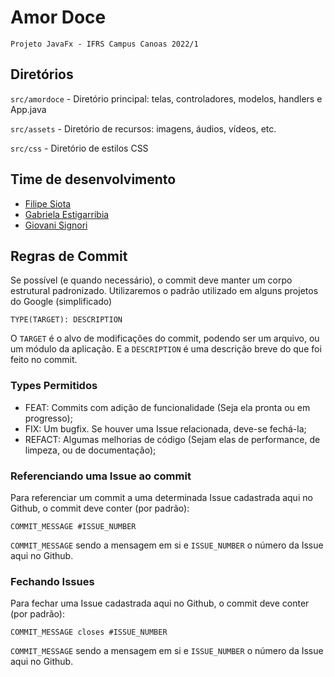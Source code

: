 # Amor Doce

    Projeto JavaFx - IFRS Campus Canoas 2022/1

## Diretórios

``src/amordoce`` - Diretório principal: telas, controladores, modelos, handlers e App.java

``src/assets`` - Diretório de recursos: imagens, áudios, vídeos, etc.

``src/css`` - Diretório de estilos CSS

## Time de desenvolvimento

- [Filipe Siota](https://github.com/FilipeSiota)
- [Gabriela Estigarribia](https://github.com/estigarribia08)
- [Giovani Signori](https://github.com/GioPach)

## Regras de Commit

Se possível (e quando necessário), o commit deve manter um corpo estrutural padronizado. Utilizaremos o padrão utilizado em alguns projetos do Google (simplificado)

``TYPE(TARGET): DESCRIPTION``

O ``TARGET`` é o alvo de modificações do commit, podendo ser um arquivo, ou um módulo da aplicação. E a ``DESCRIPTION`` é uma descrição breve do que foi feito no commit.

### Types Permitidos

- FEAT: Commits com adição de funcionalidade (Seja ela pronta ou em progresso);
- FIX: Um bugfix. Se houver uma Issue relacionada, deve-se fechá-la;
- REFACT: Algumas melhorias de código (Sejam elas de performance, de limpeza, ou de documentação);

### Referenciando uma Issue ao commit

Para referenciar um commit a uma determinada Issue cadastrada aqui no Github, o commit deve conter (por padrão):

``COMMIT_MESSAGE #ISSUE_NUMBER``

``COMMIT_MESSAGE`` sendo a mensagem em si e ``ISSUE_NUMBER`` o número da Issue aqui no Github.

### Fechando Issues

Para fechar uma Issue cadastrada aqui no Github, o commit deve conter (por padrão):

``COMMIT_MESSAGE closes #ISSUE_NUMBER``

``COMMIT_MESSAGE`` sendo a mensagem em si e ``ISSUE_NUMBER`` o número da Issue aqui no Github.